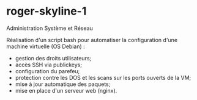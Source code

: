 # roger-skyline-1
Administration Système et Réseau

Réalisation d'un script bash pour automatiser la configuration d'une machine virtuelle (OS Debian) : 
  - gestion des droits utilisateurs;
  - accès SSH via publickeys;
  - configuration du parefeu;
  - protection contre les DOS et les scans sur les ports ouverts de la VM;
  - mise à jour automatique des paquets;
  - mise en place d'un serveur web (nginx).
